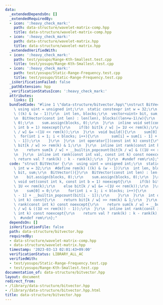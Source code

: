 ```yaml
---
data:
  _extendedDependsOn: []
  _extendedRequiredBy:
  - icon: ':heavy_check_mark:'
    path: data-structure/wavelet-matrix-comp.hpp
    title: data-structure/wavelet-matrix-comp.hpp
  - icon: ':heavy_check_mark:'
    path: data-structure/wavelet-matrix.hpp
    title: data-structure/wavelet-matrix.hpp
  _extendedVerifiedWith:
  - icon: ':heavy_check_mark:'
    path: test/yosupo/Range-Kth-Smallest.test.cpp
    title: test/yosupo/Range-Kth-Smallest.test.cpp
  - icon: ':heavy_check_mark:'
    path: test/yosupo/Static-Range-Frequency.test.cpp
    title: test/yosupo/Static-Range-Frequency.test.cpp
  _isVerificationFailed: false
  _pathExtension: hpp
  _verificationStatusIcon: ':heavy_check_mark:'
  attributes:
    links: []
  bundledCode: "#line 1 \"data-structure/bitvector.hpp\"\nstruct BitVector {\r\n \
    \ using uint = unsigned int;\r\n  static constexpr int w = 32;\r\n  #define rem(k)\
    \ ((k) & (w - 1))\r\n  int len, blocks;\r\n  vector<uint> bit, sum;\r\n  BitVector(){}\r\
    \n  BitVector(const int len) : len(len), blocks((len+w-1)/w){\r\n    bit.assign(blocks,\
    \ 0);\r\n    sum.assign(blocks, 0);\r\n  }\r\n  inline void set(const int k, const\
    \ int b = 1) noexcept{\r\n    if(b) bit[k / w] |= 1U << rem(k);\r\n    else bit[k\
    \ / w] &= ~(1U << rem(k));\r\n  }\r\n  void build(){\r\n    sum[0] = 0;\r\n  \
    \  for(int i = 1; i < blocks; i++){\r\n      sum[i] = sum[i - 1] + __builtin_popcount(bit[i\
    \ - 1]);\r\n    }\r\n  }\r\n  int operator[](const int k) const{\r\n    return\
    \ bit[k / w] >> rem(k) & 1;\r\n  }\r\n  inline int rank(const int k) const noexcept{\r\
    \n    return sum[k / w] + __builtin_popcount(bit[k / w] & ((1U << rem(k)) - 1));\r\
    \n  }\r\n  inline int rank(const int val, const int k) const noexcept{\r\n   \
    \ return val ? rank(k) : k - rank(k);\r\n  }\r\n  #undef rem\r\n};\n"
  code: "struct BitVector {\r\n  using uint = unsigned int;\r\n  static constexpr\
    \ int w = 32;\r\n  #define rem(k) ((k) & (w - 1))\r\n  int len, blocks;\r\n  vector<uint>\
    \ bit, sum;\r\n  BitVector(){}\r\n  BitVector(const int len) : len(len), blocks((len+w-1)/w){\r\
    \n    bit.assign(blocks, 0);\r\n    sum.assign(blocks, 0);\r\n  }\r\n  inline\
    \ void set(const int k, const int b = 1) noexcept{\r\n    if(b) bit[k / w] |=\
    \ 1U << rem(k);\r\n    else bit[k / w] &= ~(1U << rem(k));\r\n  }\r\n  void build(){\r\
    \n    sum[0] = 0;\r\n    for(int i = 1; i < blocks; i++){\r\n      sum[i] = sum[i\
    \ - 1] + __builtin_popcount(bit[i - 1]);\r\n    }\r\n  }\r\n  int operator[](const\
    \ int k) const{\r\n    return bit[k / w] >> rem(k) & 1;\r\n  }\r\n  inline int\
    \ rank(const int k) const noexcept{\r\n    return sum[k / w] + __builtin_popcount(bit[k\
    \ / w] & ((1U << rem(k)) - 1));\r\n  }\r\n  inline int rank(const int val, const\
    \ int k) const noexcept{\r\n    return val ? rank(k) : k - rank(k);\r\n  }\r\n\
    \  #undef rem\r\n};"
  dependsOn: []
  isVerificationFile: false
  path: data-structure/bitvector.hpp
  requiredBy:
  - data-structure/wavelet-matrix-comp.hpp
  - data-structure/wavelet-matrix.hpp
  timestamp: '2023-03-13 02:01:43+09:00'
  verificationStatus: LIBRARY_ALL_AC
  verifiedWith:
  - test/yosupo/Static-Range-Frequency.test.cpp
  - test/yosupo/Range-Kth-Smallest.test.cpp
documentation_of: data-structure/bitvector.hpp
layout: document
redirect_from:
- /library/data-structure/bitvector.hpp
- /library/data-structure/bitvector.hpp.html
title: data-structure/bitvector.hpp
---
```

